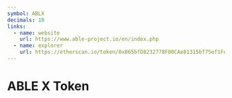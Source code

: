 ```yaml
---
symbol: ABLX
decimals: 18
links:
  - name: website
    url: https://www.able-project.io/en/index.php
  - name: explorer
    url: https://etherscan.io/token/0x865bfD8232778F00CAe81315bf75ef1Fe6E30CDD
---
```


# ABLE X Token
